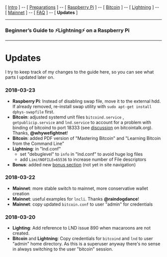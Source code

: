 [ [Intro](README.md) ] -- [ [Preparations](raspibolt_10_preparations.md) ] -- [ [Raspberry Pi](raspibolt_20_pi.md) ] -- [ [Bitcoin](raspibolt_30_bitcoin.md) ] -- [ [Lightning](raspibolt_40_lnd.md) ] -- [ [Mainnet](raspibolt_50_mainnet.md) ] -- [ [FAQ](raspibolt_faq.md) ] -- [ **Updates** ]

------

### Beginner’s Guide to ️⚡Lightning️⚡ on a Raspberry Pi

------

# Updates

I try to keep track of my changes to the guide here, so you can see what parts I updated later on.

### 2018-03-23
* **Raspberry Pi**: Instead of disabling swap file, move it to the external hdd. If already removed, re-install swap utility with `sudo apt-get install dphys-swapfile` first.
* **Bitcoin**: adjusted systemd unit files `bitcoind.service` , `getpublicip.service` and `lnd.service` to account for a problem with binding of bitcoind to port 18333 (see [discussion](https://bitcointalk.org/index.php?topic=3179045.msg32917243#msg32917243) on bitcointalk.org). Thanks, **@whywefightnet**! 
* **Bitcoin**: added PDF version of "Mastering Bitcoin" and "Learning Bitcoin from the Command Line"
* **Lightning**: in "lnd.conf"
  * set "debuglevel" to `info` in "lnd.conf" to avoid huge log files
  * add `LimitNOFILE=65536` to increase number of File descriptors
* **Bonus**: added new [bonus section](raspibolt_60_bonus.md) (not yet in site navigation)

### 2018-03-22

* **Mainnet**: more stable switch to mainnet, more conservative wallet creation
* **Mainnet**: useful examples for `lncli`. Thanks **@raindogdance**!
* **Mainnet**: copy updated `bitcoin.conf` to user "admin" for credentials

### 2018-03-20

* **Lighting**: Add reference to LND issue 890 when macaroons are not created. 
* **Bitcoin** and **Lightning**: Copy credentials for `bitcoind` and `lnd` to user "admin" home directory. As this is a superuser anyway there's no sense in always switching to the user "bitcoin" session.


